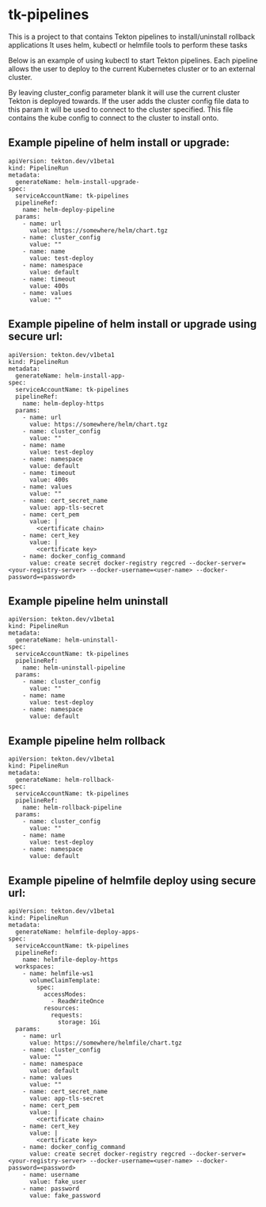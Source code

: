 # tk-pipelines
This is a project to that contains Tekton pipelines to install/uninstall rollback applications
It uses helm, kubectl or helmfile tools to perform these tasks

Below is an example of using kubectl to start Tekton pipelines.
Each pipeline allows the user to deploy to the current Kubernetes cluster or to an external cluster.

By leaving cluster_config parameter blank it will use the current cluster Tekton is deployed towards. If the user adds the cluster config file data to this param it will be used 
to connect to the cluster specified. This file contains the kube config to connect to the cluster to install onto.

## Example pipeline of helm install or upgrade:

```
apiVersion: tekton.dev/v1beta1
kind: PipelineRun
metadata:
  generateName: helm-install-upgrade-
spec:
  serviceAccountName: tk-pipelines
  pipelineRef:
    name: helm-deploy-pipeline
  params:
    - name: url
      value: https://somewhere/helm/chart.tgz
    - name: cluster_config
      value: ""
    - name: name
      value: test-deploy
    - name: namespace
      value: default
    - name: timeout
      value: 400s
    - name: values
      value: ""
``` 

## Example pipeline of helm install or upgrade using secure url:

```
apiVersion: tekton.dev/v1beta1
kind: PipelineRun
metadata:
  generateName: helm-install-app-
spec:
  serviceAccountName: tk-pipelines
  pipelineRef:
    name: helm-deploy-https
  params:
    - name: url
      value: https://somewhere/helm/chart.tgz
    - name: cluster_config
      value: ""
    - name: name
      value: test-deploy
    - name: namespace
      value: default
    - name: timeout
      value: 400s
    - name: values
      value: ""
    - name: cert_secret_name
      value: app-tls-secret
    - name: cert_pem
      value: | 
        <certificate chain>
    - name: cert_key
      value: |
        <certificate key> 
    - name: docker_config_command
      value: create secret docker-registry regcred --docker-server=<your-registry-server> --docker-username=<user-name> --docker-password=<password>
``` 

## Example pipeline helm uninstall

```
apiVersion: tekton.dev/v1beta1
kind: PipelineRun
metadata:
  generateName: helm-uninstall-
spec:
  serviceAccountName: tk-pipelines
  pipelineRef:
    name: helm-uninstall-pipeline
  params:
    - name: cluster_config
      value: ""
    - name: name
      value: test-deploy
    - name: namespace
      value: default
``` 

## Example pipeline helm rollback

```
apiVersion: tekton.dev/v1beta1
kind: PipelineRun
metadata:
  generateName: helm-rollback-
spec:
  serviceAccountName: tk-pipelines
  pipelineRef:
    name: helm-rollback-pipeline
  params:
    - name: cluster_config
      value: ""
    - name: name
      value: test-deploy
    - name: namespace
      value: default
```

## Example pipeline of helmfile deploy using secure url:

```
apiVersion: tekton.dev/v1beta1
kind: PipelineRun
metadata:
  generateName: helmfile-deploy-apps-
spec:
  serviceAccountName: tk-pipelines
  pipelineRef:
    name: helmfile-deploy-https
  workspaces:
    - name: helmfile-ws1
      volumeClaimTemplate:
        spec:
          accessModes:
            - ReadWriteOnce
          resources:
            requests:
              storage: 1Gi
  params:
    - name: url
      value: https://somewhere/helmfile/chart.tgz
    - name: cluster_config
      value: ""
    - name: namespace
      value: default
    - name: values
      value: ""
    - name: cert_secret_name
      value: app-tls-secret
    - name: cert_pem
      value: | 
        <certificate chain>
    - name: cert_key
      value: |
        <certificate key> 
    - name: docker_config_command
      value: create secret docker-registry regcred --docker-server=<your-registry-server> --docker-username=<user-name> --docker-password=<password>
    - name: username
      value: fake_user
    - name: password
      value: fake_password
```